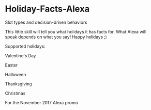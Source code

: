 # Holiday-Facts-Alexa
Slot types and decision-driven behaviors

This little skill will tell you what holidays it has facts for.
What Alexa will speak depends on what you say!
Happy holidays ;)

Supported holidays: 

Valentine's Day 

Easter 

Halloween 

Thanksgiving 

Christmas



For the November 2017 Alexa promo
